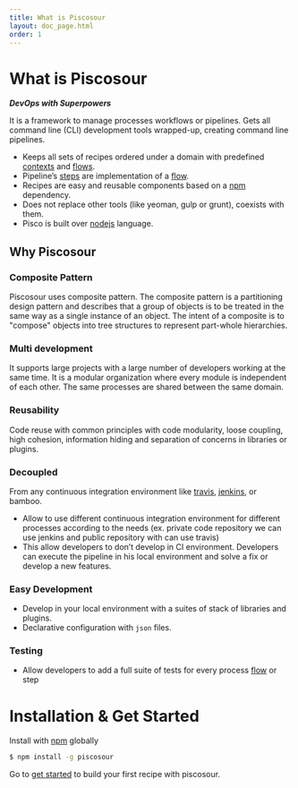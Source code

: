 ```yaml
---
title: What is Piscosour
layout: doc_page.html
order: 1
---
```


# What is Piscosour

***DevOps with Superpowers***

It is a framework to manage processes workflows or pipelines. Gets all command line (CLI) development tools wrapped-up, creating command line pipelines.

- Keeps all sets of recipes ordered under a domain with predefined [contexts](./guides/01-contexts.md) and [flows](./guides/03-flows.md).
- Pipeline’s [steps](./guides/02-steps.md) are implementation of a [flow](./guides/03-flows.md).
- Recipes are easy and reusable components based on a [npm](https://www.npmjs.com) dependency.
- Does not replace other tools (like yeoman, gulp or grunt), coexists with them.
- Pisco is built over [nodejs](https://nodejs.org/) language.

## Why Piscosour

### Composite Pattern

Piscosour uses composite pattern. The composite pattern is a partitioning design pattern and describes that a group of objects is to be treated in the same way as a single instance of an object. The intent of a composite is to "compose" objects into tree structures to represent part-whole hierarchies.

### Multi development

It supports large projects with a large number of developers working at the same time. It is a modular organization where every module is independent of each other. The same processes are shared between the same domain.

### Reusability

Code reuse with common principles with code modularity, loose coupling, high cohesion, information hiding and separation of concerns in libraries or plugins.

### Decoupled

From any continuous integration environment like [travis](https://travis-ci.org), [jenkins](https://jenkins.io), or bamboo.
- Allow to use different continuous integration environment for different processes according to the needs (ex. private code repository we can use jenkins and public repository with can use travis)
- This allow developers to don’t develop in CI environment. Developers can execute the pipeline in his local environment and solve a fix or develop a new features.

### Easy Development

- Develop in your local environment with a suites of stack of libraries and plugins.
- Declarative configuration with `json` files.

### Testing

- Allow developers to add a full suite of tests for every process [flow](./guides/03-flows.md) or step

# Installation & Get Started

Install with [npm](https://npmjs.org) globally

```bash
$ npm install -g piscosour
```

Go to [get started](get_started.md) to build your first recipe with piscosour.
